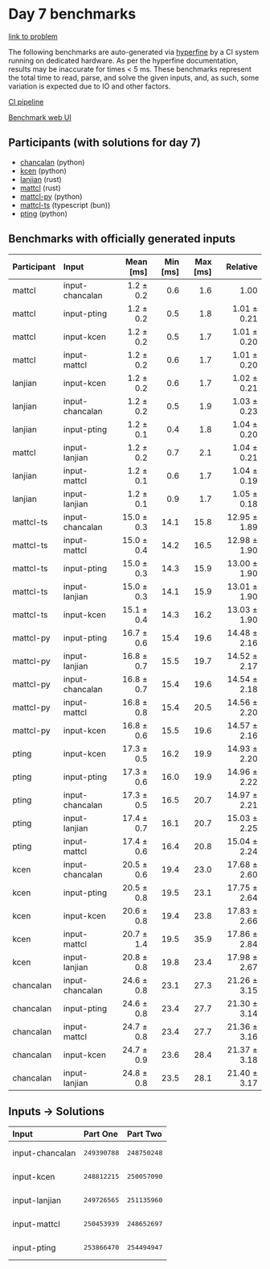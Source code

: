 # Day 7 benchmarks

[link to problem](https://adventofcode.com/2023/day/7)

The following benchmarks are auto-generated via
[hyperfine](https://github.com/sharkdp/hyperfine) by a CI system running on
dedicated hardware. As per the hyperfine documentation, results may be
inaccurate for times < 5 ms. These benchmarks represent the total time to read,
parse, and solve the given inputs, and, as such, some variation is expected due
to IO and other factors.

[CI pipeline](http://ci.papercode.net:8080/teams/main/pipelines/aoc2023)

[Benchmark web UI](https://aoc.ancalagon.black)


## Participants (with solutions for day 7)

- [chancalan](https://github.com/chancalan/aoc2023) (python)
- [kcen](https://github.com/kcen/aoc2023) (python)
- [lanjian](https://github.com/lanjian/aoc-2023) (rust)
- [mattcl](https://github.com/mattcl/aoc2023) (rust)
- [mattcl-py](https://github.com/mattcl/aoc2023-py) (python)
- [mattcl-ts](https://github.com/mattcl/aoc2023-js) (typescript (bun))
- [pting](https://github.com/pting/aoc2023) (python)


## Benchmarks with officially generated inputs

| Participant | Input | Mean [ms] | Min [ms] | Max [ms] | Relative |
|:---|:---|---:|---:|---:|---:|
| mattcl | input-chancalan | 1.2 ± 0.2 | 0.6 | 1.6 | 1.00 |
| mattcl | input-pting | 1.2 ± 0.2 | 0.5 | 1.8 | 1.01 ± 0.21 |
| mattcl | input-kcen | 1.2 ± 0.2 | 0.5 | 1.7 | 1.01 ± 0.20 |
| mattcl | input-mattcl | 1.2 ± 0.2 | 0.6 | 1.7 | 1.01 ± 0.20 |
| lanjian | input-kcen | 1.2 ± 0.2 | 0.6 | 1.7 | 1.02 ± 0.21 |
| lanjian | input-chancalan | 1.2 ± 0.2 | 0.5 | 1.9 | 1.03 ± 0.23 |
| lanjian | input-pting | 1.2 ± 0.1 | 0.4 | 1.8 | 1.04 ± 0.20 |
| mattcl | input-lanjian | 1.2 ± 0.2 | 0.7 | 2.1 | 1.04 ± 0.21 |
| lanjian | input-mattcl | 1.2 ± 0.1 | 0.6 | 1.7 | 1.04 ± 0.19 |
| lanjian | input-lanjian | 1.2 ± 0.1 | 0.9 | 1.7 | 1.05 ± 0.18 |
| mattcl-ts | input-chancalan | 15.0 ± 0.3 | 14.1 | 15.8 | 12.95 ± 1.89 |
| mattcl-ts | input-mattcl | 15.0 ± 0.4 | 14.2 | 16.5 | 12.98 ± 1.90 |
| mattcl-ts | input-pting | 15.0 ± 0.3 | 14.3 | 15.9 | 13.00 ± 1.90 |
| mattcl-ts | input-lanjian | 15.0 ± 0.3 | 14.1 | 15.9 | 13.01 ± 1.90 |
| mattcl-ts | input-kcen | 15.1 ± 0.4 | 14.3 | 16.2 | 13.03 ± 1.90 |
| mattcl-py | input-pting | 16.7 ± 0.6 | 15.4 | 19.6 | 14.48 ± 2.16 |
| mattcl-py | input-lanjian | 16.8 ± 0.7 | 15.5 | 19.7 | 14.52 ± 2.17 |
| mattcl-py | input-chancalan | 16.8 ± 0.7 | 15.4 | 19.6 | 14.54 ± 2.18 |
| mattcl-py | input-mattcl | 16.8 ± 0.8 | 15.4 | 20.5 | 14.56 ± 2.20 |
| mattcl-py | input-kcen | 16.8 ± 0.6 | 15.5 | 19.6 | 14.57 ± 2.16 |
| pting | input-kcen | 17.3 ± 0.5 | 16.2 | 19.9 | 14.93 ± 2.20 |
| pting | input-pting | 17.3 ± 0.6 | 16.0 | 19.9 | 14.96 ± 2.22 |
| pting | input-chancalan | 17.3 ± 0.5 | 16.5 | 20.7 | 14.97 ± 2.21 |
| pting | input-lanjian | 17.4 ± 0.7 | 16.1 | 20.7 | 15.03 ± 2.25 |
| pting | input-mattcl | 17.4 ± 0.6 | 16.4 | 20.8 | 15.04 ± 2.24 |
| kcen | input-chancalan | 20.5 ± 0.6 | 19.4 | 23.0 | 17.68 ± 2.60 |
| kcen | input-pting | 20.5 ± 0.8 | 19.5 | 23.1 | 17.75 ± 2.64 |
| kcen | input-kcen | 20.6 ± 0.8 | 19.4 | 23.8 | 17.83 ± 2.66 |
| kcen | input-mattcl | 20.7 ± 1.4 | 19.5 | 35.9 | 17.86 ± 2.84 |
| kcen | input-lanjian | 20.8 ± 0.8 | 19.8 | 23.4 | 17.98 ± 2.67 |
| chancalan | input-chancalan | 24.6 ± 0.8 | 23.1 | 27.3 | 21.26 ± 3.15 |
| chancalan | input-pting | 24.6 ± 0.8 | 23.4 | 27.7 | 21.30 ± 3.14 |
| chancalan | input-mattcl | 24.7 ± 0.8 | 23.4 | 27.7 | 21.36 ± 3.16 |
| chancalan | input-kcen | 24.7 ± 0.9 | 23.6 | 28.4 | 21.37 ± 3.18 |
| chancalan | input-lanjian | 24.8 ± 0.8 | 23.5 | 28.1 | 21.40 ± 3.17 |


## Inputs -> Solutions

| Input | Part One | Part Two |
|:---|:---|:---|
|input-chancalan|<pre>249390788</pre>|<pre>248750248</pre>|
|input-kcen|<pre>248812215</pre>|<pre>250057090</pre>|
|input-lanjian|<pre>249726565</pre>|<pre>251135960</pre>|
|input-mattcl|<pre>250453939</pre>|<pre>248652697</pre>|
|input-pting|<pre>253866470</pre>|<pre>254494947</pre>|